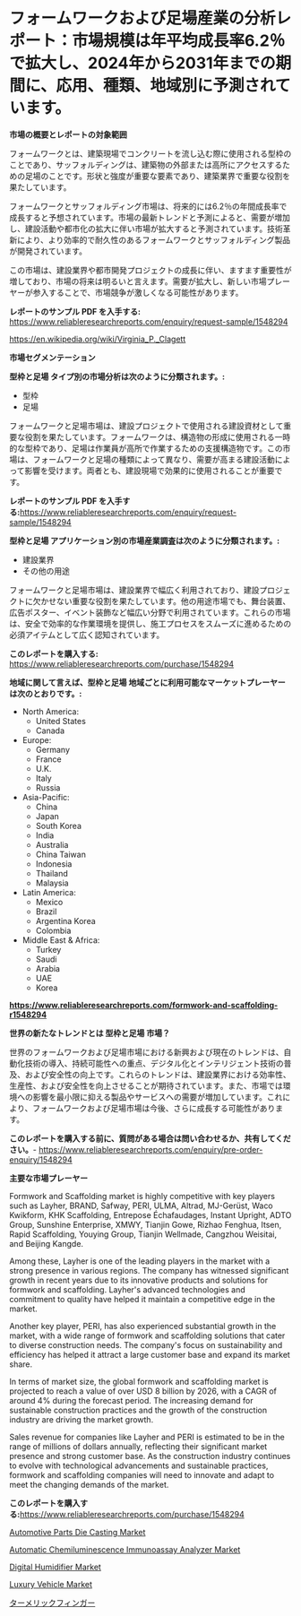 <p><h1>フォームワークおよび足場産業の分析レポート：市場規模は年平均成長率6.2％で拡大し、2024年から2031年までの期間に、応用、種類、地域別に予測されています。</h1></p><p><strong>市場の概要とレポートの対象範囲</strong></p>
<p><p>フォームワークとは、建築現場でコンクリートを流し込む際に使用される型枠のことであり、サッフォルディングは、建築物の外部または高所にアクセスするための足場のことです。形状と強度が重要な要素であり、建築業界で重要な役割を果たしています。</p><p>フォームワークとサッフォルディング市場は、将来的には6.2％の年間成長率で成長すると予想されています。市場の最新トレンドと予測によると、需要が増加し、建設活動や都市化の拡大に伴い市場が拡大すると予測されています。技術革新により、より効率的で耐久性のあるフォームワークとサッフォルディング製品が開発されています。</p><p>この市場は、建設業界や都市開発プロジェクトの成長に伴い、ますます重要性が増しており、市場の将来は明るいと言えます。需要が拡大し、新しい市場プレーヤーが参入することで、市場競争が激しくなる可能性があります。</p></p>
<p><strong>レポートのサンプル PDF を入手する:</strong> <a href="https://www.reliableresearchreports.com/enquiry/request-sample/1548294">https://www.reliableresearchreports.com/enquiry/request-sample/1548294</a></p>
<p><a href="https://en.wikipedia.org/wiki/Virginia_P._Clagett">https://en.wikipedia.org/wiki/Virginia_P._Clagett</a></p>
<p><strong>市場セグメンテーション</strong></p>
<p><strong>型枠と足場 タイプ別の市場分析は次のように分類されます。:</strong></p>
<p><ul><li>型枠</li><li>足場</li></ul></p>
<p><p>フォームワークと足場市場は、建設プロジェクトで使用される建設資材として重要な役割を果たしています。フォームワークは、構造物の形成に使用される一時的な型枠であり、足場は作業員が高所で作業するための支援構造物です。この市場は、フォームワークと足場の種類によって異なり、需要が高まる建設活動によって影響を受けます。両者とも、建設現場で効果的に使用されることが重要です。</p></p>
<p><strong>レポートのサンプル PDF を入手する:</strong><a href="https://www.reliableresearchreports.com/enquiry/request-sample/1548294">https://www.reliableresearchreports.com/enquiry/request-sample/1548294</a></p>
<p><strong> 型枠と足場 アプリケーション別の市場産業調査は次のように分類されます。:</strong></p>
<p><ul><li>建設業界</li><li>その他の用途</li></ul></p>
<p><p>フォームワークと足場市場は、建設業界で幅広く利用されており、建設プロジェクトに欠かせない重要な役割を果たしています。他の用途市場でも、舞台装置、広告ポスター、イベント装飾など幅広い分野で利用されています。これらの市場は、安全で効率的な作業環境を提供し、施工プロセスをスムーズに進めるための必須アイテムとして広く認知されています。</p></p>
<p><strong>このレポートを購入する:</strong> <a href="https://www.reliableresearchreports.com/purchase/1548294">https://www.reliableresearchreports.com/purchase/1548294</a></p>
<p><strong>地域に関して言えば、型枠と足場 地域ごとに利用可能なマーケットプレーヤーは次のとおりです。:</strong></p>
<p><ul>
    <li>
        North America:
        <ul>
            <li>United States</li>
            <li>Canada</li>
        </ul>
    </li>
    <li>
        Europe:
        <ul>
            <li>Germany</li>
            <li>France</li>
            <li>U.K.</li>
            <li>Italy</li>
            <li>Russia</li>
        </ul>
    </li>
    <li>
        Asia-Pacific:
        <ul>
            <li>China</li>
            <li>Japan</li>
            <li>South Korea</li>
            <li>India</li>
            <li>Australia</li>
            <li>China Taiwan</li>
            <li>Indonesia</li>
            <li>Thailand</li>
            <li>Malaysia</li>
        </ul>
    </li>
    <li>
        Latin America:
        <ul>
            <li>Mexico</li>
            <li>Brazil</li>
            <li>Argentina Korea</li>
            <li>Colombia</li>
        </ul>
    </li>
    <li>
        Middle East & Africa:
        <ul>
            <li>Turkey</li>
            <li>Saudi</li>
            <li>Arabia</li>
            <li>UAE</li>
            <li>Korea</li>
        </ul>
    </li>
    </ul></p>
<p><strong><a href="https://www.reliableresearchreports.com/formwork-and-scaffolding-r1548294">https://www.reliableresearchreports.com/formwork-and-scaffolding-r1548294</a></strong></p>
<p><strong>世界の新たなトレンドとは 型枠と足場 市場？</strong></p>
<p><p>世界のフォームワークおよび足場市場における新興および現在のトレンドは、自動化技術の導入、持続可能性への重点、デジタル化とインテリジェント技術の普及、および安全性の向上です。これらのトレンドは、建設業界における効率性、生産性、および安全性を向上させることが期待されています。また、市場では環境への影響を最小限に抑える製品やサービスへの需要が増加しています。これにより、フォームワークおよび足場市場は今後、さらに成長する可能性があります。</p></p>
<p><strong>このレポートを購入する前に、質問がある場合は問い合わせるか、共有してください。</strong>- <a href="https://www.reliableresearchreports.com/enquiry/pre-order-enquiry/1548294">https://www.reliableresearchreports.com/enquiry/pre-order-enquiry/1548294</a></p>
<p><strong>主要な市場プレーヤー</strong></p>
<p><p>Formwork and Scaffolding market is highly competitive with key players such as Layher, BRAND, Safway, PERI, ULMA, Altrad, MJ-Gerüst, Waco Kwikform, KHK Scaffolding, Entrepose Échafaudages, Instant Upright, ADTO Group, Sunshine Enterprise, XMWY, Tianjin Gowe, Rizhao Fenghua, Itsen, Rapid Scaffolding, Youying Group, Tianjin Wellmade, Cangzhou Weisitai, and Beijing Kangde.</p><p>Among these, Layher is one of the leading players in the market with a strong presence in various regions. The company has witnessed significant growth in recent years due to its innovative products and solutions for formwork and scaffolding. Layher's advanced technologies and commitment to quality have helped it maintain a competitive edge in the market.</p><p>Another key player, PERI, has also experienced substantial growth in the market, with a wide range of formwork and scaffolding solutions that cater to diverse construction needs. The company's focus on sustainability and efficiency has helped it attract a large customer base and expand its market share.</p><p>In terms of market size, the global formwork and scaffolding market is projected to reach a value of over USD 8 billion by 2026, with a CAGR of around 4% during the forecast period. The increasing demand for sustainable construction practices and the growth of the construction industry are driving the market growth.</p><p>Sales revenue for companies like Layher and PERI is estimated to be in the range of millions of dollars annually, reflecting their significant market presence and strong customer base. As the construction industry continues to evolve with technological advancements and sustainable practices, formwork and scaffolding companies will need to innovate and adapt to meet the changing demands of the market.</p></p>
<p><strong>このレポートを購入する:</strong><a href="https://www.reliableresearchreports.com/purchase/1548294">https://www.reliableresearchreports.com/purchase/1548294</a></p>
<p><p><a href="https://medium.com/@amandaexton567/automotive-parts-die-casting-market-global-market-share-and-ranking-overall-sales-and-demand-1fd95193f199">Automotive Parts Die Casting Market</a></p><p><a href="https://www.linkedin.com/pulse/automatic-chemiluminescence-immunoassay-analyzer-market-ecg4e">Automatic Chemiluminescence Immunoassay Analyzer Market</a></p><p><a href="https://issuu.com/reportprime-2/docs/digital-humidifier-market-size-2030.pptx">Digital Humidifier Market</a></p><p><a href="https://medium.com/@amandaexton567/luxury-vehicle-market-global-market-insights-and-sales-trends-2024-to-2031-b1d9c9310888">Luxury Vehicle Market</a></p><p><a href="https://medium.com/@alyle7648/%E3%82%BF%E3%83%BC%E3%83%A1%E3%83%AA%E3%83%83%E3%82%AF%E3%83%95%E3%82%A3%E3%83%B3%E3%82%AC%E3%83%BC%E3%83%9E%E3%83%BC%E3%82%B1%E3%83%83%E3%83%88%E3%83%AC%E3%83%9D%E3%83%BC%E3%83%88-%E8%A3%BD%E5%93%81%E3%82%BF%E3%82%A4%E3%83%97-%E6%9C%89%E6%A9%9F-%E9%80%9A%E5%B8%B8-%E5%88%A5-%E6%9C%80%E7%B5%82%E4%BD%BF%E7%94%A8-%E8%AA%BF%E5%91%B3%E6%96%99-%E3%82%B9%E3%83%91%E3%82%A4%E3%82%B9-%E6%9F%93%E6%96%99-%E5%88%A5-%E3%81%8A%E3%82%88%E3%81%B3%E5%9C%B0%E5%9F%9F2024%E5%B9%B4-2031%E5%B9%B4-8a0566030fa1">ターメリックフィンガー</a></p></p>